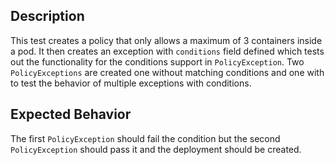 ## Description

This test creates a policy that only allows a maximum of 3 containers inside a pod. It then creates an exception with `conditions` field defined which tests out the functionality for the conditions support in `PolicyException`. Two `PolicyExceptions` are created one without matching conditions and one with to test the behavior of multiple exceptions with conditions.


## Expected Behavior

The first `PolicyException` should fail the condition but the second `PolicyException` should pass it and the deployment should be created.
